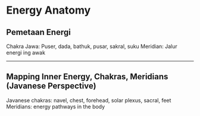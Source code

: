 # Energy Anatomy

## Pemetaan Energi
Chakra Jawa: Puser, dada, bathuk, pusar, sakral, suku
Meridian: Jalur energi ing awak

---

## Mapping Inner Energy, Chakras, Meridians (Javanese Perspective)
Javanese chakras: navel, chest, forehead, solar plexus, sacral, feet
Meridians: energy pathways in the body
